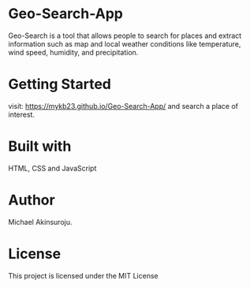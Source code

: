# Geo-Search-App

Geo-Search is a tool that allows people to search for places and extract information such as map and local weather conditions like temperature, wind speed, humidity, and precipitation.

# Getting Started

visit: https://mykb23.github.io/Geo-Search-App/ and search a place of interest.

# Built with

HTML, CSS and JavaScript

# Author

Michael Akinsuroju.

# License

This project is licensed under the MIT License
